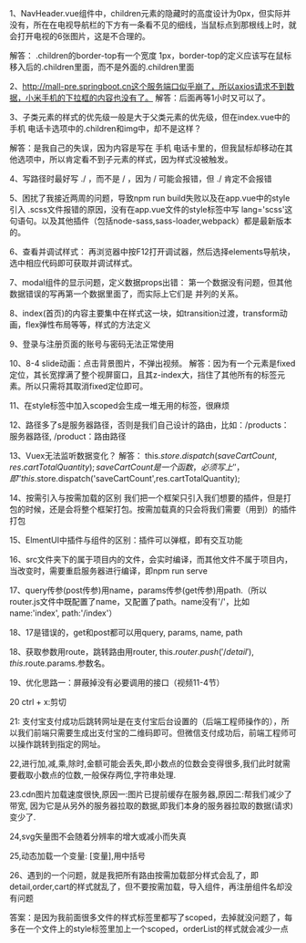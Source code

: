 1、NavHeader.vue组件中，children元素的隐藏时的高度设计为0px，但实际并没有，所在在电视导航栏的下方有一条看不见的细线，当鼠标点到那根线上时，就会打开电视的6张图片，这是不合理的。

解答：  .children的border-top有一个宽度 1px，border-top的定义应该写在鼠标移入后的.children里面，而不是外面的.children里面

2、http://mall-pre.springboot.cn这个服务端口似乎崩了，所以axios请求不到数据，小米手机的下拉框的内容也没有了。
解答：后面再等1小时又可以了。

3、子类元素的样式的优先级一般是大于父类元素的优先级，但在index.vue中的手机 电话卡选项中的.children和img中，却不是这样？

解答：是我自己的失误，因为内容是写在 手机 电话卡里的，但我鼠标却移动在其他选项中，所以肯定看不到子元素的样式，因为样式没被触发。

4、写路径时最好写 ./ ，而不是 / ，因为 / 可能会报错，但 ./ 肯定不会报错

5、困扰了我接近两周的问题，导致npm run build失败以及在app.vue中的style引入
.scss文件报错的原因，没有在app.vue文件的style标签中写 lang='scss'这句语句。以及其他插件（包括node-sass,sass-loader,webpack）都是最新版本的。

6、查看并调试样式：
    再浏览器中按F12打开调试器，然后选择elements导航块，选中相应代码即可获取并调试样式。

7、modal组件的显示问题，定义数据props出错：
    第一个数据没有问题，但其他数据错误的写再第一个数据里面了，而实际上它们是
    并列的关系。

8、index(首页)的内容主要集中在样式这一块，如transition过渡，transform动画，flex弹性布局等等，样式的方法定义

9、登录与注册页面的账号与密码无法正常使用

10、8-4 slide动画：点击背景图片，不弹出视频。
解答：因为有一个元素是fixed定位，其长宽撑满了整个视屏窗口，且其z-index大，挡住了其他所有的标签元素。所以只需将其取消fixed定位即可。

11、在style标签中加入scoped会生成一堆无用的标签，很麻烦

12、路径多了s是服务器路径，否则是我们自己设计的路由，比如：/products：服务器路径, /product：路由路径

13、Vuex无法监听数据变化？
解答： this.$store.dispatch(saveCartCount,res.cartTotalQuantity); saveCartCount是一个函数，必须写上''，即''this.$store.dispatch('saveCartCount',res.cartTotalQuantity); 
       
14、按需引入与按需加载的区别
我们把一个框架只引入我们想要的插件，但是打包的时候，还是会将整个框架打包。按需加载真的只会将我们需要（用到）的插件打包

15、ElmentUI中插件与组件的区别：插件可以弹框，即有交互功能

16、src文件夹下的属于项目内的文件，会实时编译，而其他文件不属于项目内，当改变时，需要重启服务器进行编译，即npm run serve

17、query传参(post传参)用name，params传参(get传参)用path.（所以router.js文件中既配置了name，又配置了path。name没有'/'，比如 name:'index', path:'/index'）

18、17是错误的，get和post都可以用query, params, name, path

18、获取参数用route，跳转路由用router, this.$router.push('/detail'), this.$route.params.参数名。

19、优化思路一：屏蔽掉没有必要调用的接口（视频11-4节）

20 ctrl + x:剪切

21: 支付宝支付成功后跳转网址是在支付宝后台设置的（后端工程师操作的），所以我们前端只需要生成出支付宝的二维码即可。但微信支付成功后，前端工程师可以操作跳转到指定的网址。

22,进行加,减,乘,除时,金额可能会丢失,即小数点的位数会变得很多,我们此时就需要截取小数点的位数,一般保存两位,字符串处理.

23.cdn图片加载速度很快,原因一:图片已提前缓存在服务器,原因二:帮我们减少了带宽, 因为它是从另外的服务器拉取的数据,即我们本身的服务器拉取的数据(请求)变少了.

24,svg矢量图不会随着分辨率的增大或减小而失真

25,动态加载一个变量: [变量],用中括号

26、遇到的一个问题，就是我把所有路由按需加载部分样式会乱了，即detail,order,cart的样式就乱了，但不要按需加载，导入组件，再注册组件名却没有问题

答案：是因为我前面很多文件的样式标签里都写了scoped，去掉就没问题了，每多在一个文件上的style标签里加上一个scoped，orderList的样式就会减少一点
